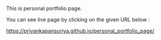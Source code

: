 This is personal portfolio page.

You can see live page by clicking on the given URL below :

https://priyankapansuriya.github.io/personal_portfolio_page/
